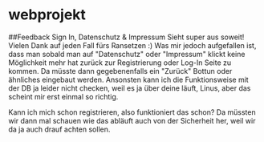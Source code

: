 # webprojekt

##Feedback Sign In, Datenschutz & Impressum
Sieht super aus soweit! Vielen Dank auf jeden Fall fürs Ransetzen :)
Was mir jedoch aufgefallen ist, dass man sobald man auf "Datenschutz" oder "Impressum" klickt keine Möglichkeit mehr hat zurück zur Registrierung oder Log-In Seite zu kommen. Da müsste dann gegebenenfalls ein "Zurück" Bottun oder ähnliches eingebaut werden.
Ansonsten kann ich die Funktionsweise mit der DB ja leider nicht checken, weil es ja über deine läuft, Linus, aber das scheint mir erst einmal so richtig.

Kann ich mich schon registrieren, also funktioniert das schon? Da müssten wir dann mal schauen wie das abläuft auch von der Sicherheit her, weil wir da ja auch drauf achten sollen.
